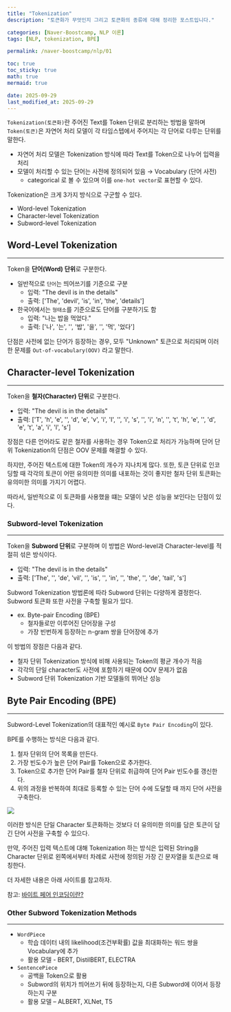 ```yaml
---
title: "Tokenization"
description: "토큰화가 무엇인지 그리고 토큰화의 종류에 대해 정리한 포스트입니다."

categories: [Naver-Boostcamp, NLP 이론]
tags: [NLP, tokenization, BPE]

permalink: /naver-boostcamp/nlp/01

toc: true
toc_sticky: true
math: true
mermaid: true

date: 2025-09-29
last_modified_at: 2025-09-29
---
```


`Tokenization(토큰화)`란 주어진 Text를 Token 단위로 분리하는 방법을 말하며 `Token(토큰)`은 자연어 처리 모델이 각 타임스텝에서 주어지는 각 단어로 다루는 단위를 말한다.

- 자연어 처리 모델은 Tokenization 방식에 따라 Text를 Token으로 나누어 입력을 처리
- 모델이 처리할 수 있는 단어는 사전에 정의되어 있음 &rarr; Vocabulary (단어 사전)
    - categorical 로 볼 수 있으며 이를 `one-hot vector`로 표현할 수 있다.

Tokenization은 크게 3가지 방식으로 구군할 수 있다.

- Word-level Tokenization
- Character-level Tokenization
- Subword-level Tokenization

## Word-Level Tokenization
-------------

Token을 **단어(Word) 단위**로 구분한다.

- 일반적으로 `단어`는 띄어쓰기를 기준으로 구분
    - 입력: "The devil is in the details"
    - 출력: ['The', 'devil', 'is', 'in', 'the', 'details']
- 한국어에서는 `형태소`를 기준으로도 단어를 구분하기도 함
    - 입력: "나는 밥을 먹었다."
    - 출력: ['나', '는', '', '밥', '을', '', '먹', '었다']

단점은 사전에 없는 단어가 등장하는 경우, 모두 "Unknown" 토큰으로 처리되며 이러한 문제를 `Out-of-vocabulary(OOV)` 라고 말한다.

## Character-level Tokenization
-------------

Token을 **철자(Character) 단위**로 구분한다.

- 입력: "The devil is in the details"
- 출력: ['T', 'h', 'e', '', 'd', 'e', 'v', 'i', 'l', '', 'i', 's', '', 'i', 'n', '', 't', 'h', 'e', '', 'd', 'e', 't', 'a', 'i', 'l', 's']

장점은 다른 언어라도 같은 철자를 사용하는 경우 Token으로 처리가 가능하며 단어 단위 Tokenization의 단점은 OOV 문제를 해결할 수 있다.

하지만, 주어진 텍스트에 대한 Token의 개수가 지나치게 많다. 또한, 토큰 단위로 인코딩할 때 각각의 토큰이 어떤 유의미한 의미를 내포하는 것이 좋지만 철자 단위 토큰화는 유의미한 의미를 가지기 어렵다. 

따라서, 일반적으로 이 토큰화를 사용했을 떄는 모델이 낮은 성능을 보인다는 단점이 있다.

### Subword-level Tokenization
-------------

Token을 **Subword 단위**로 구분하며 이 방법은 Word-level과 Character-level를 적절히 섞은 방식이다.

- 입력: "The devil is in the details"
- 출력: ['The', '', 'de', 'vil', '', 'is', '', 'in', '', 'the', '', 'de', 'tail', 's']

Subword Tokenization 방법론에 따라 Subword 단위는 다양하게 결정한다. Subword 토큰화 또한 사전을 구축할 필요가 있다.

- ex. Byte-pair Encoding (BPE)
    - 철자들로만 이루어진 단어장을 구성
    - 가장 빈번하게 등장하는 n-gram 쌍을 단어장에 추가

이 방법의 장점은 다음과 같다.

- 철자 단위 Tokenization 방식에 비해 사용되는 Token의 평균 개수가 적음
- 각각의 단일 character도 사전에 포함하기 때문에 OOV 문제가 없음
- Subword 단위 Tokenization 기반 모델들의 뛰어난 성능

## Byte Pair Encoding (BPE)
-----------

Subword-Level Tokenization의 대표적인 예시로 `Byte Pair Encoding`이 있다.

BPE를 수행하는 방식은 다음과 같다.

1. 철자 단위의 단어 목록을 만든다.
2. 가장 빈도수가 높은 단어 Pair를 Token으로 추가한다.
3. Token으로 추가한 단어 Pair를 철자 단위로 취급하여 단어 Pair 빈도수를 갱신한다.
4. 위의 과정을 반복하여 최대로 등록할 수 있는 단어 수에 도달할 때 까지 단어 사전을 구축한다.

<img src="https://img1.daumcdn.net/thumb/R1280x0/?scode=mtistory2&fname=https%3A%2F%2Fblog.kakaocdn.net%2Fdna%2FzQOUA%2FbtsAaNrnF3O%2FAAAAAAAAAAAAAAAAAAAAAG-OaQoAYHKhV2QArRjysdDgJYO05SX7pL1Jf8oZt_cb%2Fimg.png%3Fcredential%3DyqXZFxpELC7KVnFOS48ylbz2pIh7yKj8%26expires%3D1761922799%26allow_ip%3D%26allow_referer%3D%26signature%3DuVbHsPjSWHVoXoGGIfMWKi4DO4M%253D">

이러한 방식은 단일 Character 토큰화하는 것보다 더 유의미한 의미를 담은 토큰이 담긴 단어 사전을 구축할 수 있으다.

만약, 주어진 입력 텍스트에 대해 Tokenization 하는 방식은 입력된 String을 Character 단위로 왼쪽에서부터 차례로 사전에 정의된 가장 긴 문자열을 토큰으로 매칭한다.

더 자세한 내용은 아래 사이트를 참고하자.

참고: [바이트 페어 인코딩이란?](https://ratsgo.github.io/nlpbook/docs/preprocess/bpe/)

### Other Subword Tokenization Methods
-------------

- `WordPiece`
    - 학습 데이터 내의 likelihood(조건부확률) 값을 최대화하는 워드 쌍을 Vocabulary에 추가
    - 활용 모델 - BERT, DistilBERT, ELECTRA
- `SentencePiece`
    - 공백을 Token으로 활용
    - Subword의 위치가 띄어쓰기 뒤에 등장하는지, 다른 Subword에 이어서 등장하는지 구분
    - 활용 모델 – ALBERT, XLNet, T5
